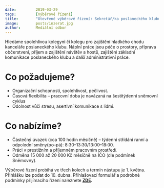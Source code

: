 ```yaml
---
date:         2019-03-29
tags:         [Výběrové řízení]
title:        "Otevřené výběrové řízení: Sekretář/ka poslaneckého klubu"
image: 	      posts/inzerat.jpg
author:       Mediální odbor
---
```


Hledáme spolehlivou kolegyni či kolegu pro zajištění hladkého chodu kanceláře poslaneckého klubu. Náplní práce jsou péče o prostory, příprava občerstvení, příjem a zajištění návštěv a hostů, zajištění základní komunikace poslaneckého klubu a další administrativní práce.

# Co požadujeme?

* Organizační schopnosti, spolehlivost, pečlivost.
* Časová flexibilita – pracovní doba je navázaná na šestitýdenní sněmovní cyklus
* Odolnost vůči stresu, asertivní komunikace s lidmi. 

# Co nabízíme?

* Částečný úvazek (cca 100 hodin měsíčně) – týdenní střídání ranní a odpolední směny(po–pá): 8:30–13:30/13:00–18:00.
* Práci v prestižním a příjemném pracovním prostředí.
* Odměna 15 000 až 20 000 Kč měsíčně na IČO (dle podmínek Sněmovny). 

Výběrové řízení probíhá ve třech kolech a termín nástupu je 1. května. Přihlášku lze podat do 10. dubna. Přihlašovací formulář a podrobné podmínky přijímacího řízení naleznete **[ZDE](http://www.lmcg2.com/pd/1369086443/?rps=202).**
